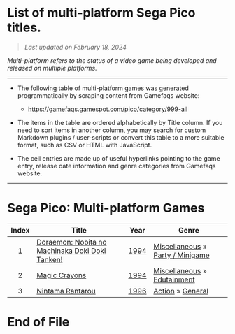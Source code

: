﻿# List of multi-platform Sega Pico titles.

> *Last updated on February 18, 2024*

_Multi-platform refers to the status of a video game being developed and released on multiple platforms._

-----------------------------

 - The following table of multi-platform games was generated programmatically by scraping content from Gamefaqs website: 

    - https://gamefaqs.gamespot.com/pico/category/999-all
      
 - The items in the table are ordered alphabetically by Title column. If you need to sort items in another column, you may search for custom Markdown plugins / user-scripts or convert this table to a more suitable format, such as CSV or HTML with JavaScript.

 - The cell entries are made up of useful hyperlinks pointing to the game entry, release date information and genre categories from Gamefaqs website.

-----------------------------
# Sega Pico∶ Multi-platform Games
|Index|Title|Year|Genre|
|:--:|--|--|--|
|1|<a href="https://gamefaqs.gamespot.com/pico/295089-doraemon-nobita-no-machinaka-doki-doki-tanken" target="_blank" rel="noopener noreferrer">Doraemon: Nobita no Machinaka Doki Doki Tanken!</a>|<a href="https://gamefaqs.gamespot.com/pico/295089-doraemon-nobita-no-machinaka-doki-doki-tanken/data" target="_blank" rel="noopener noreferrer">1994</a>|<a href="https://gamefaqs.gamespot.com/pico/category/49-miscellaneous" target="_blank" rel="noopener noreferrer">Miscellaneous</a> &raquo; <a href="https://gamefaqs.gamespot.com/pico/category/181-miscellaneous-party-minigame" target="_blank" rel="noopener noreferrer">Party / Minigame</a>|
|2|<a href="https://gamefaqs.gamespot.com/pico/295105-magic-crayons" target="_blank" rel="noopener noreferrer">Magic Crayons</a>|<a href="https://gamefaqs.gamespot.com/pico/295105-magic-crayons/data" target="_blank" rel="noopener noreferrer">1994</a>|<a href="https://gamefaqs.gamespot.com/pico/category/49-miscellaneous" target="_blank" rel="noopener noreferrer">Miscellaneous</a> &raquo; <a href="https://gamefaqs.gamespot.com/pico/category/275-miscellaneous-edutainment" target="_blank" rel="noopener noreferrer">Edutainment</a>|
|3|<a href="https://gamefaqs.gamespot.com/pico/295265-nintama-rantarou" target="_blank" rel="noopener noreferrer">Nintama Rantarou</a>|<a href="https://gamefaqs.gamespot.com/pico/295265-nintama-rantarou/data" target="_blank" rel="noopener noreferrer">1996</a>|<a href="https://gamefaqs.gamespot.com/pico/category/54-action" target="_blank" rel="noopener noreferrer">Action</a> &raquo; <a href="https://gamefaqs.gamespot.com/pico/category/250-action-general" target="_blank" rel="noopener noreferrer">General</a>|

# End of File